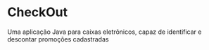 # CheckOut
Uma aplicação Java para caixas eletrônicos, capaz de identificar e descontar promoções cadastradas
